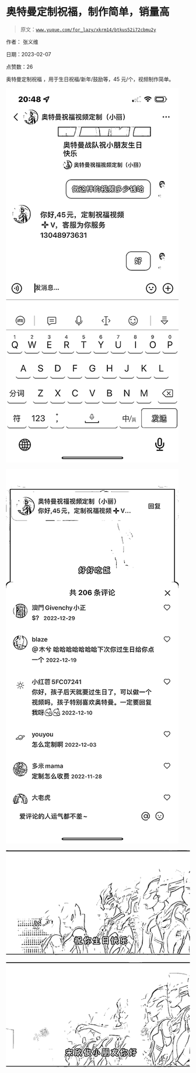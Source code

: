 # 奥特曼定制祝福，制作简单，销量高

> 原文：[`www.yuque.com/for_lazy/xkrm14/btkus52i72cbmu2y`](https://www.yuque.com/for_lazy/xkrm14/btkus52i72cbmu2y)

作者： 张义维

日期：2023-02-07

点赞数：26

奥特曼定制祝福 ，用于生日祝福/新年/鼓励等，45 元/个，视频制作简单。

![](img/0e3591f46243209e897680f48a6e5475.png)

![](img/fb42d42084b759c1d7038f156344a9e6.png)

![](img/59587e4443bbbaed2cc277f20afd1e21.png)

![](img/f3fa10c702217f5fe3ad9d6f13d804f8.png)

